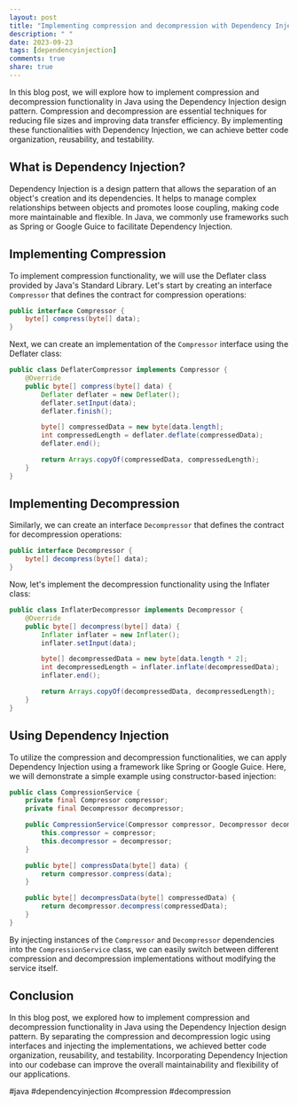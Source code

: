 ```yaml
---
layout: post
title: "Implementing compression and decompression with Dependency Injection in Java."
description: " "
date: 2023-09-23
tags: [dependencyinjection]
comments: true
share: true
---
```


In this blog post, we will explore how to implement compression and decompression functionality in Java using the Dependency Injection design pattern. Compression and decompression are essential techniques for reducing file sizes and improving data transfer efficiency. By implementing these functionalities with Dependency Injection, we can achieve better code organization, reusability, and testability.

## What is Dependency Injection?

Dependency Injection is a design pattern that allows the separation of an object's creation and its dependencies. It helps to manage complex relationships between objects and promotes loose coupling, making code more maintainable and flexible. In Java, we commonly use frameworks such as Spring or Google Guice to facilitate Dependency Injection.

## Implementing Compression

To implement compression functionality, we will use the Deflater class provided by Java's Standard Library. Let's start by creating an interface `Compressor` that defines the contract for compression operations:

```java
public interface Compressor {
    byte[] compress(byte[] data);
}
```

Next, we can create an implementation of the `Compressor` interface using the Deflater class:

```java
public class DeflaterCompressor implements Compressor {
    @Override
    public byte[] compress(byte[] data) {
        Deflater deflater = new Deflater();
        deflater.setInput(data);
        deflater.finish();

        byte[] compressedData = new byte[data.length];
        int compressedLength = deflater.deflate(compressedData);
        deflater.end();

        return Arrays.copyOf(compressedData, compressedLength);
    }
}
```

## Implementing Decompression

Similarly, we can create an interface `Decompressor` that defines the contract for decompression operations:

```java
public interface Decompressor {
    byte[] decompress(byte[] data);
}
```

Now, let's implement the decompression functionality using the Inflater class:

```java
public class InflaterDecompressor implements Decompressor {
    @Override
    public byte[] decompress(byte[] data) {
        Inflater inflater = new Inflater();
        inflater.setInput(data);

        byte[] decompressedData = new byte[data.length * 2];
        int decompressedLength = inflater.inflate(decompressedData);
        inflater.end();

        return Arrays.copyOf(decompressedData, decompressedLength);
    }
}
```

## Using Dependency Injection

To utilize the compression and decompression functionalities, we can apply Dependency Injection using a framework like Spring or Google Guice. Here, we will demonstrate a simple example using constructor-based injection:

```java
public class CompressionService {
    private final Compressor compressor;
    private final Decompressor decompressor;

    public CompressionService(Compressor compressor, Decompressor decompressor) {
        this.compressor = compressor;
        this.decompressor = decompressor;
    }

    public byte[] compressData(byte[] data) {
        return compressor.compress(data);
    }

    public byte[] decompressData(byte[] compressedData) {
        return decompressor.decompress(compressedData);
    }
}
```

By injecting instances of the `Compressor` and `Decompressor` dependencies into the `CompressionService` class, we can easily switch between different compression and decompression implementations without modifying the service itself.

## Conclusion

In this blog post, we explored how to implement compression and decompression functionality in Java using the Dependency Injection design pattern. By separating the compression and decompression logic using interfaces and injecting the implementations, we achieved better code organization, reusability, and testability. Incorporating Dependency Injection into our codebase can improve the overall maintainability and flexibility of our applications.

#java #dependencyinjection #compression #decompression